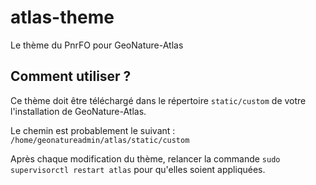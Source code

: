 # atlas-theme

Le thème du PnrFO pour GeoNature-Atlas

## Comment utiliser ?

Ce thème doit être téléchargé dans le répertoire `static/custom` de votre l'installation de GeoNature-Atlas.

Le chemin est probablement le suivant : `/home/geonatureadmin/atlas/static/custom`

Après chaque modification du thème, relancer la commande `sudo supervisorctl restart atlas` pour qu'elles soient appliquées.
